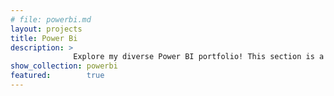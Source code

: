 ```yaml
---
# file: powerbi.md
layout: projects
title: Power Bi
description: > 
              Explore my diverse Power BI portfolio! This section is a showcase of the versatility of Power BI, with a variety of interactive dashboards and reports I've created using Microsoft Power BI. Each project demonstrates my ability to turn raw data into insightful visualizations that drive informed decision-making. Whether it's sales analysis, financial reporting, or operational metrics, these dashboards highlight my expertise in data modeling, DAX, and Power Query. Discover how I use Power BI to provide clear and actionable insights tailored to different business needs.
show_collection: powerbi
featured:        true
---
```

